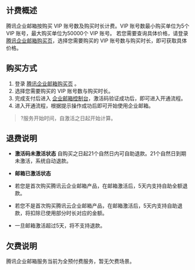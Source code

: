 ## 计费概述
腾讯企业邮箱按购买 VIP 账号数及购买时长计费。VIP 账号数最小购买单位为5个 VIP 账号，最大购买单位为50000个 VIP 账号。
若您需要查询具体价格，请登录 [腾讯企业邮箱购买页](https://buy.cloud.tencent.com/exmail)，选择您需要购买的 VIP 账号数与购买时长，即可获取具体价格。


## 购买方式

1. 登录 [腾讯企业邮箱购买页](https://buy.cloud.tencent.com/exmail) 。
2. 选择您需要购买的 VIP 账号数与购买时长。
3. 完成支付后进入 [企业邮箱控制台](https://console.cloud.tencent.com/exmail)，激活码验证成功后，即可进入开通流程。
4. 进入开通流程，根据提示操作成功后即可开始使用企业邮箱。

>?服务开始时间，自激活之日起开始计算。



## 退费说明
- **激活码未激活状态**
自购买之日起21个自然日内可自助退款。21个自然日到期未激活，系统自动退款。

- **邮箱已激活状态**
 - 若您是首次购买腾讯云企业邮箱产品，在邮箱激活后，5天内支持自助全额退款。
 - 若您不是首次购买腾讯云企业邮箱产品，在邮箱激活后，5天内支持自助退款，将扣除已使用部分时长对应的金额。
 - 一旦邮箱激活超过5天，将不支持退款。

## 欠费说明
腾讯企业邮箱服务当前为全预付费服务，暂无欠费场景。





